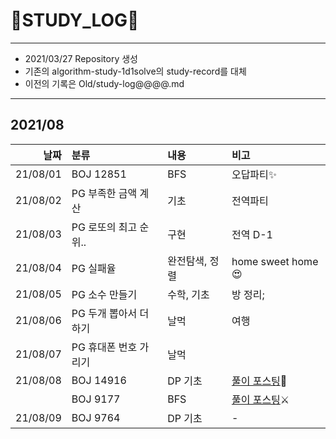 # 📜STUDY_LOG📜
---
- 2021/03/27 Repository 생성
- 기존의 algorithm-study-1d1solve의 study-record를 대체
- 이전의 기록은 Old/study-log@@@@.md
---

## 2021/08

<div markdown="1">

|날짜|분류|내용|비고|
|----:|:----|:----|:----|
|21/08/01|BOJ 12851|BFS|오답파티✨|
|21/08/02|PG 부족한 금액 계산|기초|전역파티|
|21/08/03|PG 로또의 최고 순위..|구현|전역 D-1|
|21/08/04|PG 실패율|완전탐색, 정렬| home sweet home 😍|
|21/08/05|PG 소수 만들기|수학, 기초|방 정리;|
|21/08/06|PG 두개 뽑아서 더하기|날먹|여행|
|21/08/07|PG 휴대폰 번호 가리기|날먹||
|21/08/08|BOJ 14916|DP 기초|[풀이 포스팅](https://oriburger.tistory.com/entry/PSDP-14916-%EA%B1%B0%EC%8A%A4%EB%A6%84%EB%8F%88)🔪|
||BOJ 9177|BFS|[풀이 포스팅](https://oriburger.tistory.com/entry/PSBFS-BOJ-9177-%EB%8B%A8%EC%96%B4-%EC%84%9E%EA%B8%B0)⚔|
|21/08/09|BOJ 9764|DP 기초|-|
</div>
